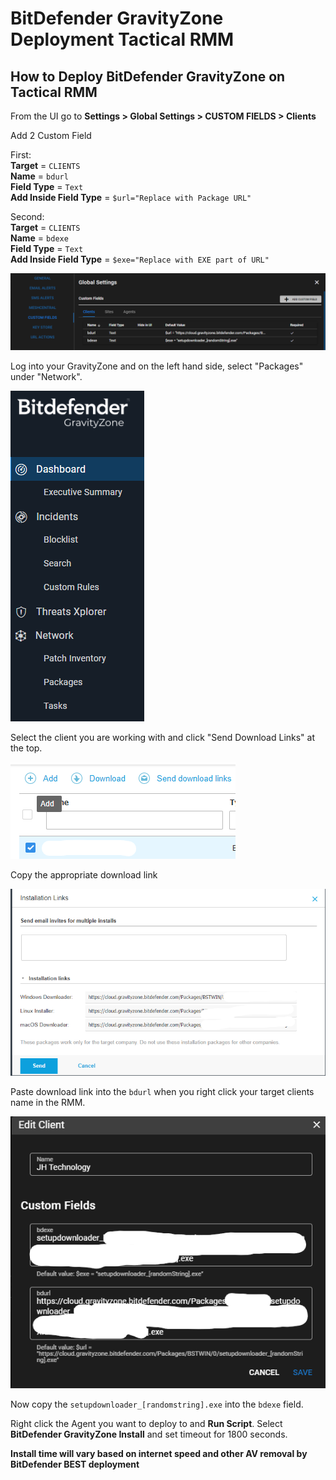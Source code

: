 # BitDefender GravityZone Deployment Tactical RMM

## How to Deploy BitDefender GravityZone on Tactical RMM

From the UI go to **Settings > Global Settings > CUSTOM FIELDS > Clients**

Add 2 Custom Field</br>

First: </br>
**Target** = `CLIENTS`</br>
**Name** = `bdurl`</br>
**Field Type** = `Text`</br>
**Add Inside Field Type** = `$url="Replace with Package URL"`</br>

Second: </br>
**Target** = `CLIENTS`</br>
**Name** = `bdexe`</br>
**Field Type** = `Text`</br>
**Add Inside Field Type** = `$exe="Replace with EXE part of URL"`</br>

![Service Name](bdgzRmmCustField.png)

Log into your GravityZone and on the left hand side, select "Packages" under "Network".

![Service Name](bdgvPackages.png)

Select the client you are working with and click "Send Download Links" at the top. </br>

![Service Name](bdgvDownloadLink.png)

Copy the appropriate download link

![Service Name](bdgzLinkCopy.png)

Paste download link into the `bdurl` when you right click your target clients name in the RMM.

![Service Name](bdgvCustFieldLink.png)

Now copy the `setupdownloader_[randomstring].exe` into the `bdexe` field.

Right click the Agent you want to deploy to and **Run Script**. Select **BitDefender GravityZone Install** and set timeout for 1800 seconds.

**Install time will vary based on internet speed and other AV removal by BitDefender BEST deployment**
